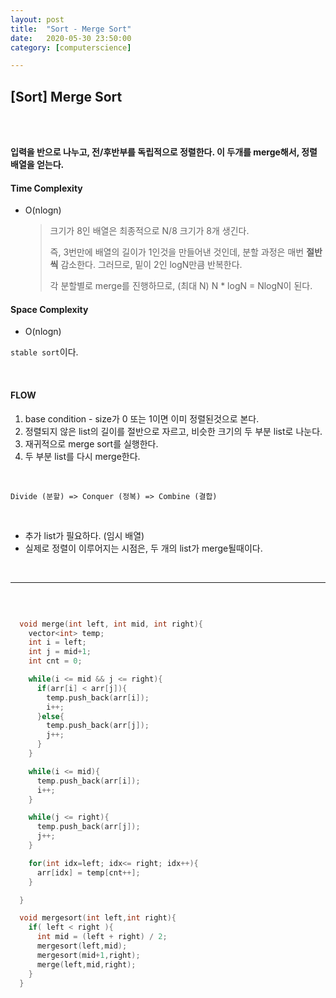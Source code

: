 ```yaml
---
layout:	post
title:	"Sort - Merge Sort"
date:	2020-05-30 23:50:00
category: [computerscience]

---
```




## [Sort] Merge Sort

<br/>

<br/>

**입력을 반으로 나누고, 전/후반부를 독립적으로 정렬한다. 이 두개를 merge해서, 정렬 배열을 얻는다.**



#### Time Complexity 

+ O(nlogn)

  > 크기가 8인 배열은 최종적으로 N/8 크기가 8개 생긴다. 
  >
  > 즉, 3번만에 배열의 길이가 1인것을 만들어낸 것인데, 분할 과정은 매번 **절반씩** 감소한다. 그러므로, 밑이 2인 logN만큼 반복한다.
  > 
  >
  > 각 분할별로 merge를 진행하므로, (최대 N)  N * logN = NlogN이 된다.



#### Space Complexity

+ O(nlogn)

`stable sort`이다.

<br/>

#### FLOW

1. base condition - size가 0 또는 1이면 이미 정렬된것으로 본다.
2. 정렬되지 않은 list의 길이를 절반으로 자르고, 비슷한 크기의 두 부분 list로 나눈다.
3. 재귀적으로 merge sort를 실행한다.
4. 두 부분 list를 다시 merge한다.

<br/>

`Divide (분할) => Conquer (정복) => Combine (결합)`

<br/>

+ 추가 list가 필요하다. (임시 배열)
+ 실제로 정렬이 이루어지는 시점은, 두 개의 list가 merge될때이다.

<br/>

---------------------

<br/>

``` c++

  void merge(int left, int mid, int right){
    vector<int> temp;
    int i = left;
    int j = mid+1;
    int cnt = 0;

    while(i <= mid && j <= right){
      if(arr[i] < arr[j]){
        temp.push_back(arr[i]);
        i++;
      }else{
        temp.push_back(arr[j]);
        j++;
      }
    }

    while(i <= mid){
      temp.push_back(arr[i]);
      i++;
    }

    while(j <= right){
      temp.push_back(arr[j]);
      j++;
    }

    for(int idx=left; idx<= right; idx++){
      arr[idx] = temp[cnt++];
    }

  }

  void mergesort(int left,int right){
    if( left < right ){
      int mid = (left + right) / 2;
      mergesort(left,mid);
      mergesort(mid+1,right);
      merge(left,mid,right);
    }
  }

```



<br/>

<br/>



